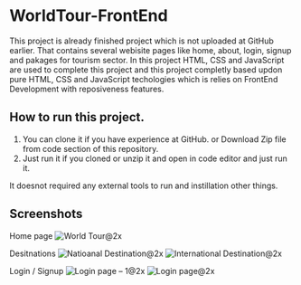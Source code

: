 # WorldTour-FrontEnd

This project is already finished project which is not uploaded at GitHub earlier. That contains several webisite pages like home, about, login, signup and pakages for tourism sector. In this project HTML, CSS and JavaScript are used to complete this project and this project completly based updon pure HTML, CSS and JavaScript techologies which is relies on FrontEnd Development with reposiveness features.

## How to run this project.

1. You can clone it if you have experience at GitHub.
   or
   Download Zip file from code section of this repository.
2. Just run it if you cloned or unzip it and open in code editor and just run it.

It doesnot required any external tools to run and instillation other things.

## Screenshots
Home page
![World Tour@2x](https://user-images.githubusercontent.com/51437853/120916313-a6da1100-c6c8-11eb-97e4-0bff61a26a0e.png)

Desitnations 
![Natioanal Destination@2x](https://user-images.githubusercontent.com/51437853/120916340-ccffb100-c6c8-11eb-9e26-6b960dac81af.png)
![International Destination@2x](https://user-images.githubusercontent.com/51437853/120916344-d2f59200-c6c8-11eb-9ef8-ac9d1be2d4dd.png)

Login / Signup 
![Login page – 1@2x](https://user-images.githubusercontent.com/51437853/120916355-e274db00-c6c8-11eb-9b6f-e961b2897496.png)
![Login page@2x](https://user-images.githubusercontent.com/51437853/120916368-e99be900-c6c8-11eb-92ab-82a7167d9524.png)
